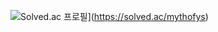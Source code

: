 ![Solved.ac
프로필](http://mazassumnida.wtf/api/v2/generate_badge?boj=mythofys)](https://solved.ac/mythofys)
